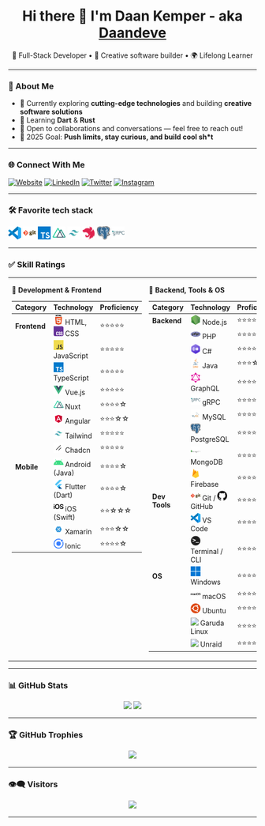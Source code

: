 <h1 align="center">Hi there 👋 I'm Daan Kemper - aka <a href="https://daankemper.nl" target="_blank">Daandeve</a></h1>

<p align="center">
  🚀 Full-Stack Developer • 🎨 Creative software builder • 🌍 Lifelong Learner
</p>

---

### 🧠 About Me

- 🔭 Currently exploring **cutting-edge technologies** and building **creative software solutions**
- 🌱 Learning **Dart** & **Rust**
- 👥 Open to collaborations and conversations — feel free to reach out!
- 🧭 2025 Goal: **Push limits, stay curious, and build cool sh*t**

---

### 🌐 Connect With Me

[![Website](https://img.shields.io/badge/-daankemper.nl-000?style=for-the-badge&logo=internetexplorer&logoColor=white)](https://daankemper.nl)
[![LinkedIn](https://img.shields.io/badge/-LinkedIn-0077B5?style=for-the-badge&logo=linkedin&logoColor=white)](https://linkedin.com/in/daankemper)
[![Twitter](https://img.shields.io/badge/-Twitter-1DA1F2?style=for-the-badge&logo=twitter&logoColor=white)](https://twitter.com/daankemper)
[![Instagram](https://img.shields.io/badge/-Instagram-E4405F?style=for-the-badge&logo=instagram&logoColor=white)](https://instagram.com/devifestudio)

---

### 🛠️ Favorite tech stack

<p>
  <img src="https://raw.githubusercontent.com/github/explore/main/topics/visual-studio-code/visual-studio-code.png" width="26" />
  <img src="https://raw.githubusercontent.com/github/explore/main/topics/git/git.png" width="26" />
  <img src="https://raw.githubusercontent.com/github/explore/main/topics/typescript/typescript.png" width="26" />
  <img src="https://raw.githubusercontent.com/github/explore/main/topics/nuxt/nuxt.png" width="26" />
  <img src="https://raw.githubusercontent.com/github/explore/main/topics/tailwind/tailwind.png" width="26" />
  <img src="https://raw.githubusercontent.com/github/explore/main/topics/nestjs/nestjs.png" width="26" />
  <img src="https://raw.githubusercontent.com/github/explore/main/topics/postgresql/postgresql.png" width="26" />
  <img src="https://raw.githubusercontent.com/github/explore/main/topics/grpc/grpc.png" width="26" />
</p>

---

### ✅ Skill Ratings

<table>
  <tr>
    <td valign="top">

<!-- LEFT TABLE -->

<b>🔹 Development & Frontend</b>

<table>
<thead>
<tr><th>Category</th><th>Technology</th><th>Proficiency</th></tr>
</thead>
<tbody>

<tr><td><b>Frontend</b></td><td><img src="https://raw.githubusercontent.com/github/explore/main/topics/html/html.png" width="20"/> HTML, <img src="https://raw.githubusercontent.com/github/explore/main/topics/css/css.png" width="20"/> CSS</td><td>⭐⭐⭐⭐⭐</td></tr>
<tr><td></td><td><img src="https://raw.githubusercontent.com/github/explore/main/topics/javascript/javascript.png" width="20"/> JavaScript</td><td>⭐⭐⭐⭐⭐</td></tr>
<tr><td></td><td><img src="https://raw.githubusercontent.com/github/explore/main/topics/typescript/typescript.png" width="20"/> TypeScript</td><td>⭐⭐⭐⭐⭐</td></tr>
<tr><td></td><td><img src="https://raw.githubusercontent.com/github/explore/main/topics/vue/vue.png" width="20"/> Vue.js</td><td>⭐⭐⭐⭐⭐</td></tr>
<tr><td></td><td><img src="https://raw.githubusercontent.com/github/explore/main/topics/nuxt/nuxt.png" width="20"/> Nuxt</td><td>⭐⭐⭐⭐☆</td></tr>
<tr><td></td><td><img src="https://raw.githubusercontent.com/github/explore/main/topics/angular/angular.png" width="20"/> Angular</td><td>⭐⭐⭐☆☆</td></tr>
<tr><td></td><td><img src="https://raw.githubusercontent.com/github/explore/main/topics/tailwind/tailwind.png" width="20"/> Tailwind</td><td>⭐⭐⭐⭐⭐</td></tr>
<tr><td></td><td><img src="https://raw.githubusercontent.com/github/explore/main/topics/shadcn-ui/shadcn-ui.png" width="20"/> Chadcn</td><td>⭐⭐⭐⭐⭐</td></tr>

<tr><td><b>Mobile</b></td><td><img src="https://raw.githubusercontent.com/github/explore/main/topics/android/android.png" width="20"/> Android (Java)</td><td>⭐⭐⭐⭐☆</td></tr>
<tr><td></td><td><img src="https://raw.githubusercontent.com/github/explore/main/topics/flutter/flutter.png" width="20"/> Flutter (Dart)</td><td>⭐⭐⭐⭐☆</td></tr>
<tr><td></td><td><img src="https://raw.githubusercontent.com/github/explore/main/topics/ios/ios.png" width="20"/> iOS (Swift)</td><td>⭐⭐☆☆☆</td></tr>
<tr><td></td><td><img src="https://raw.githubusercontent.com/github/explore/main/topics/xamarin/xamarin.png" width="20"/> Xamarin</td><td>⭐⭐⭐☆☆</td></tr>
<tr><td></td><td><img src="https://raw.githubusercontent.com/github/explore/main/topics/ionic/ionic.png" width="20"/> Ionic</td><td>⭐⭐⭐⭐☆</td></tr>

</tbody>
</table>

</td>
<td valign="top">

<!-- RIGHT TABLE -->

<b>🔹 Backend, Tools & OS</b>

<table>
<thead>
<tr><th>Category</th><th>Technology</th><th>Proficiency</th></tr>
</thead>
<tbody>

<tr><td><b>Backend</b></td><td><img src="https://raw.githubusercontent.com/github/explore/main/topics/nodejs/nodejs.png" width="20"/> Node.js</td><td>⭐⭐⭐⭐⭐</td></tr>
<tr><td></td><td><img src="https://raw.githubusercontent.com/github/explore/main/topics/php/php.png" width="20"/> PHP</td><td>⭐⭐⭐⭐⭐</td></tr>
<tr><td></td><td><img src="https://raw.githubusercontent.com/github/explore/main/topics/csharp/csharp.png" width="20"/> C#</td><td>⭐⭐⭐⭐☆</td></tr>
<tr><td></td><td><img src="https://raw.githubusercontent.com/github/explore/main/topics/java/java.png" width="20"/> Java</td><td>⭐⭐⭐☆☆</td></tr>
<tr><td></td><td><img src="https://raw.githubusercontent.com/github/explore/main/topics/graphql/graphql.png" width="20"/> GraphQL</td><td>⭐⭐⭐⭐☆</td></tr>
<tr><td></td><td><img src="https://raw.githubusercontent.com/github/explore/main/topics/grpc/grpc.png" width="20"/> gRPC</td><td>⭐⭐⭐⭐☆</td></tr>
<tr><td></td><td><img src="https://raw.githubusercontent.com/github/explore/main/topics/mysql/mysql.png" width="20"/> MySQL</td><td>⭐⭐⭐⭐⭐</td></tr>
<tr><td></td><td><img src="https://raw.githubusercontent.com/github/explore/main/topics/postgresql/postgresql.png" width="20"/> PostgreSQL</td><td>⭐⭐⭐⭐☆</td></tr>
<tr><td></td><td><img src="https://raw.githubusercontent.com/github/explore/main/topics/mongodb/mongodb.png" width="20"/> MongoDB</td><td>⭐⭐⭐⭐☆</td></tr>
<tr><td></td><td><img src="https://raw.githubusercontent.com/github/explore/main/topics/firebase/firebase.png" width="20"/> Firebase</td><td>⭐⭐⭐⭐☆</td></tr>

<tr><td><b>Dev Tools</b></td><td><img src="https://raw.githubusercontent.com/github/explore/main/topics/git/git.png" width="20"/> Git / <img src="https://raw.githubusercontent.com/github/explore/main/topics/github/github.png" width="20"/> GitHub</td><td>⭐⭐⭐⭐⭐</td></tr>
<tr><td></td><td><img src="https://raw.githubusercontent.com/github/explore/main/topics/visual-studio-code/visual-studio-code.png" width="20"/> VS Code</td><td>⭐⭐⭐⭐⭐</td></tr>
<tr><td></td><td><img src="https://raw.githubusercontent.com/github/explore/main/topics/terminal/terminal.png" width="20"/> Terminal / CLI</td><td>⭐⭐⭐⭐⭐</td></tr>

<tr><td><b>OS</b></td><td><img src="https://raw.githubusercontent.com/github/explore/main/topics/windows/windows.png" width="20"/> Windows</td><td>⭐⭐⭐⭐⭐</td></tr>
<tr><td></td><td><img src="https://raw.githubusercontent.com/github/explore/main/topics/macos/macos.png" width="20"/> macOS</td><td>⭐⭐⭐⭐⭐</td></tr>
<tr><td></td><td><img src="https://raw.githubusercontent.com/github/explore/main/topics/ubuntu/ubuntu.png" width="20"/> Ubuntu</td><td>⭐⭐⭐⭐⭐</td></tr>
<tr><td></td><td><img src="https://garudalinux.org/assets/garuda-purple.svg" width="20"/> Garuda Linux</td><td>⭐⭐⭐⭐☆</td></tr>
<tr><td></td><td><img src="https://reddthat.com/pictrs/image/bcdb886c-947e-4e92-a5ad-ece91113a29b.jpeg" width="20"/> Unraid</td><td>⭐⭐⭐⭐⭐</td></tr>

</tbody>
</table>

</td>
</tr>
</table>

---

### 📊 GitHub Stats

<p align="center">
  <img src="https://github-readme-stats-daandeves-projects.vercel.app/api?username=Daandeve&show_icons=true&theme=dark&hide_border=true&count_private=true" height="165" />
  <img src="https://github-readme-stats-daandeves-projects.vercel.app/api/top-langs/?username=Daandeve&layout=compact&theme=dark&hide_border=true&count_private=true&exclude_repo=home-assistant-config,localtuya" height="165" />
</p>

---

### 🏆 GitHub Trophies

<p align="center">
  <img src="https://github-profile-trophy.vercel.app/?username=Daandeve&theme=darkhub&no-frame=true&title=Commit,Stars,Followers,Repositories&rank=SECRET,SSS,AAA,AA,A,B,C" />
</p>

---

### 👁️‍🗨️ Visitors

<p align="center">
  <img src="https://komarev.com/ghpvc/?username=Daandeve&color=blueviolet&style=flat-square">
</p>

---
